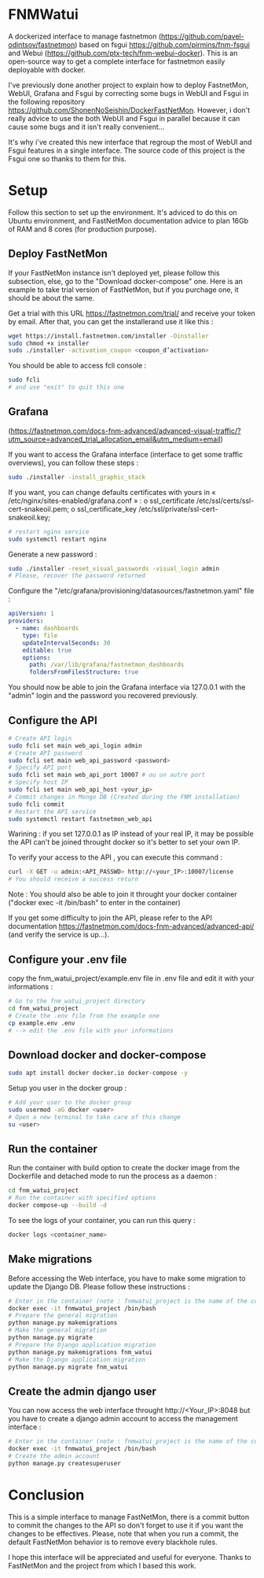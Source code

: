 # FNMWatui

A dockerized interface to manage fastnetmon (https://github.com/pavel-odintsov/fastnetmon) based on fsgui https://github.com/pirmins/fnm-fsgui and Webui (https://github.com/ptx-tech/fnm-webui-docker). This is an open-source way to get a complete interface for fastnetmon easily deployable with docker. 

I've previously done another project to explain how to deploy FastnetMon, WebUI, Grafana and Fsgui by correcting some bugs in WebUI and Fsgui in the following repository https://github.com/ShonenNoSeishin/DockerFastNetMon. However, i don't really advice to use the both WebUI and Fsgui in parallel because it can cause some bugs and it isn't really convenient... 

It's why i've created this new interface that regroup the most of WebUI and Fsgui features in a single interface. The source code of this project is the Fsgui one so thanks to them for this.   

# Setup

Follow this section to set up the environment. It's adviced to do this on Ubuntu environment, and FastNetMon documentation advice to plan 16Gb of RAM and 8 cores (for production purpose).

## Deploy FastNetMon

If your FastNetMon instance isn't deployed yet, please follow this subsection, else, go to the "Download docker-compose" one. Here is an example to take trial version of FastNetMon, but if you purchage one, it should be about the same. 

Get a trial with this URL https://fastnetmon.com/trial/ and receive your token by email. 
After that, you can get the installerand use it like this : 

````bash
wget https://install.fastnetmon.com/installer -Oinstaller
sudo chmod +x installer
sudo ./installer -activation_coupon <coupon_d’activation> 
````

You should be able to access fcli console :

 ````bash
sudo fcli
# and use "exit" to quit this one
````

## Grafana

(https://fastnetmon.com/docs-fnm-advanced/advanced-visual-traffic/?utm_source=advanced_trial_allocation_email&utm_medium=email)

If you want to access the Grafana interface (interface to get some traffic overviews), you can follow these steps : 


````bash
sudo ./installer -install_graphic_stack 
````

If you want, you can change defaults certificates with yours in « /etc/nginx/sites-enabled/grafana.conf » :
  o ssl_certificate /etc/ssl/certs/ssl-cert-snakeoil.pem;
  o ssl_certificate_key /etc/ssl/private/ssl-cert-snakeoil.key;

````bash
# restart nginx service
sudo systemctl restart nginx
````

Generate a new password :

````bash
sudo ./installer -reset_visual_passwords -visual_login admin 
# Please, recover the password returned
````

Configure the "/etc/grafana/provisioning/datasources/fastnetmon.yaml" file :

````yml
apiVersion: 1
providers:
  - name: dashboards
    type: file
    updateIntervalSeconds: 30
    editable: true
    options:
      path: /var/lib/grafana/fastnetmon_dashboards
      foldersFromFilesStructure: true
````

You should now be able to join the Grafana interface via 127.0.0.1 with the "admin" login and the password you recovered previously.    

## Configure the API 

````bash
# Create API login  
sudo fcli set main web_api_login admin
# Create API password 
sudo fcli set main web_api_password <password>
# Specify API port 
sudo fcli set main web_api_port 10007 # ou un autre port
# Specify host IP
sudo fcli set main web_api_host <your_ip> 
# Commit changes in Mongo DB (Created during the FNM installation)
sudo fcli commit
# Restart the API service
sudo systemctl restart fastnetmon_web_api
````

Warining : if you set 127.0.0.1 as IP instead of your real IP, it may be possible the API can't be joined throught docker so it's better to set your own IP.

To verify your access to the API , you can execute this command :

````bash
curl -X GET -u admin:<API_PASSWD> http://<your_IP>:10007/license
# You should receive a success return
````

Note : You should also be able to join it throught your docker container ("docker exec -it <container> /bin/bash" to enter in the container) 

If you get some difficulty to join the API, please refer to the API documentation https://fastnetmon.com/docs-fnm-advanced/advanced-api/ (and verify the service is up...).


## Configure your .env file 

copy the fnm_watui_project/example.env file in .env file and edit it with your informations : 

````bash
# Go to the fnm_watui_project directory
cd fnm_watui_project
# Create the .env file from the example one 
cp example.env .env 
# --> edit the .env file with your informations 
````

## Download docker and docker-compose

````bash
sudo apt install docker docker.io docker-compose -y
```` 

Setup you user in the docker group :

````bash
# Add your user to the docker group
sudo usermod -aG docker <user>
# Open a new terminal to take care of this change
su <user>
````

## Run the container

Run the container with build option to create the docker image from the Dockerfile and detached mode to run the process as a daemon : 

````bash
cd fnm_watui_project
# Run the container with specified options
docker compose-up --build -d
````

To see the logs of your container, you can run this query :

````bash
docker logs <container_name>
````

## Make migrations

Before accessing the Web interface, you have to make some migration to update the Django DB. Please follow these instructions :

````bash
# Enter in the container (note : fnmwatui_project is the name of the container) 
docker exec -it fnmwatui_project /bin/bash
# Prepare the general migration
python manage.py makemigrations
# Make the general migration
python manage.py migrate
# Prepare the Django application migration
python manage.py makemigrations fnm_watui
# Make the Django application migration
python manage.py migrate fnm_watui
````

## Create the admin django user

You can now access the web interface throught http://<Your_IP>:8048 but you have to create a django admin account to access the management interface :

````bash
# Enter in the container (note : fnmwatui_project is the name of the container)
docker exec -it fnmwatui_project /bin/bash
# Create the admin account
python manage.py createsuperuser
````

# Conclusion 

This is a simple interface to manage FastNetMon, there is a commit button to commit the changes to the API so don't forget to use it if you want the changes to be effectives. Please, note that when you run a commit, the default FastNetMon behavior is to remove every blackhole rules. 

I hope this interface will be appreciated and useful for everyone. Thanks to FastNetMon and the project from which I based this work.